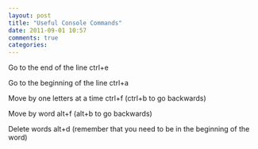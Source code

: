 ```yaml
---
layout: post
title: "Useful Console Commands"
date: 2011-09-01 10:57
comments: true
categories: 
---
```



Go to the end of the line
ctrl+e

Go to the beginning of the line
ctrl+a

Move by one letters at a time
ctrl+f (ctrl+b to go backwards)

Move by word
alt+f (alt+b to go backwards)

Delete words
alt+d
(remember that you need to be in the beginning of the word)

